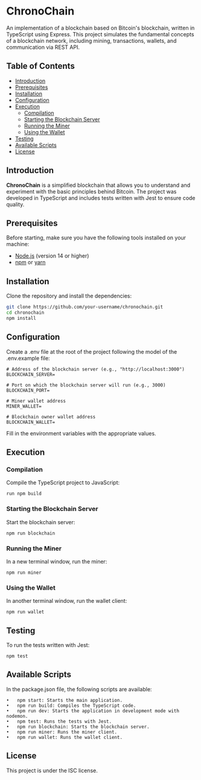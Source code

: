 # ChronoChain

An implementation of a blockchain based on Bitcoin's blockchain, written in TypeScript using Express. This project simulates the fundamental concepts of a blockchain network, including mining, transactions, wallets, and communication via REST API.

## Table of Contents

- [Introduction](#introduction)
- [Prerequisites](#prerequisites)
- [Installation](#installation)
- [Configuration](#configuration)
- [Execution](#execution)
  - [Compilation](#compilation)
  - [Starting the Blockchain Server](#starting-the-blockchain-server)
  - [Running the Miner](#running-the-miner)
  - [Using the Wallet](#using-the-wallet)
- [Testing](#testing)
- [Available Scripts](#available-scripts)
- [License](#license)

## Introduction

**ChronoChain** is a simplified blockchain that allows you to understand and experiment with the basic principles behind Bitcoin. The project was developed in TypeScript and includes tests written with Jest to ensure code quality.

## Prerequisites

Before starting, make sure you have the following tools installed on your machine:

- [Node.js](https://nodejs.org/) (version 14 or higher)
- [npm](https://www.npmjs.com/) or [yarn](https://yarnpkg.com/)

## Installation

Clone the repository and install the dependencies:

```bash
git clone https://github.com/your-username/chronochain.git
cd chronochain
npm install
```

## Configuration

Create a .env file at the root of the project following the model of the .env.example file:
```
# Address of the blockchain server (e.g., "http://localhost:3000")
BLOCKCHAIN_SERVER=

# Port on which the blockchain server will run (e.g., 3000)
BLOCKCHAIN_PORT=

# Miner wallet address
MINER_WALLET=

# Blockchain owner wallet address
BLOCKCHAIN_WALLET=
```
Fill in the environment variables with the appropriate values.

## Execution

### Compilation
Compile the TypeScript project to JavaScript:
```
run npm build
```

### Starting the Blockchain Server
Start the blockchain server:
```
npm run blockchain
```

### Running the Miner

In a new terminal window, run the miner:
```
npm run miner
```

### Using the Wallet

In another terminal window, run the wallet client:
```
npm run wallet
```

## Testing

To run the tests written with Jest:
```
npm test
```

## Available Scripts

In the package.json file, the following scripts are available:

	•	npm start: Starts the main application.
	•	npm run build: Compiles the TypeScript code.
	•	npm run dev: Starts the application in development mode with nodemon.
	•	npm test: Runs the tests with Jest.
	•	npm run blockchain: Starts the blockchain server.
	•	npm run miner: Runs the miner client.
	•	npm run wallet: Runs the wallet client.

## License

This project is under the ISC license.
